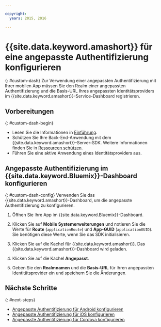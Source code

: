 ```yaml
---

copyright:
  years: 2015, 2016
  
---
```


# {{site.data.keyword.amashort}} für eine angepasste Authentifizierung konfigurieren
{: #custom-dash}
Zur Verwendung einer angepassten Authentifizierung mit Ihrer mobilen App müssen Sie den Realm einer angepassten Authentifizierung und die Basis-URL Ihres angepassten Identitätsproviders im {{site.data.keyword.amashort}}-Service-Dashboard registrieren.

## Vorbereitungen
{: #custom-dash-begin}
* Lesen Sie die Informationen in [Einführung](index.html).
* Schützen Sie Ihre Back-End-Anwendung mit dem {{site.data.keyword.amashort}}-Server-SDK. Weitere Informationen finden Sie in [Ressourcen schützen](protecting-resources.html).
* Führen Sie eine aktive Anwendung eines Identitätsproviders aus.

## Angepasste Authentifizierung im {{site.data.keyword.Bluemix}}-Dashboard konfigurieren
{: #custom-dash-config}
Verwenden Sie das {{site.data.keyword.amashort}}-Dashboard, um die angepasste Authentifizierung zu konfigurieren.

1. Öffnen Sie Ihre App im {{site.data.keyword.Bluemix}}-Dashboard.

1. Klicken Sie auf **Mobile Systemerweiterungen** und notieren Sie die Werte für **Route** (`applicationRoute`) und **App-GUID** (`applicationGUID`). Sie benötigen diese Werte, wenn Sie das SDK initialisieren.

1. Klicken Sie auf die Kachel für {{site.data.keyword.amashort}}. Das {{site.data.keyword.amashort}}-Dashboard wird geladen.

1. Klicken Sie auf die Kachel **Angepasst**.

1. Geben Sie den **Realmnamen** und die **Basis-URL** für Ihren angepassten Identitätsprovider ein und speichern Sie die Änderungen.

## Nächste Schritte
{: #next-steps}
* [Angepasste Authentifizierung für Android konfigurieren](custom-auth-android.html)
* [Angepasste Authentifizierung für iOS konfigurieren](custom-auth-ios.html)
* [Angepasste Authentifizierung für Cordova konfigurieren](custom-auth-cordova.html)
